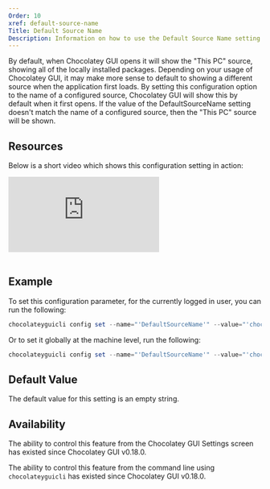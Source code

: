 ```yaml
---
Order: 10
xref: default-source-name
Title: Default Source Name
Description: Information on how to use the Default Source Name setting
---
```


By default, when Chocolatey GUI opens it will show the "This PC" source, showing all of the locally installed packages.  Depending on your usage of Chocolatey GUI, it may make more sense to default to showing a different source when the application first loads.  By setting this configuration option to the name of a configured source, Chocolatey GUI will show this by default when it first opens.  If the value of the DefaultSourceName setting doesn't match the name of a configured source, then the "This PC" source will be shown.

<?! Include "../../../../../shared/require-chocolatey-gui-licensed-extension-note.txt" /?>

<?! Include "../../../../../shared/restart-required-warning.txt" /?>

## Resources

Below is a short video which shows this configuration setting in action:

<p>
<div class="ratio ratio-16x9">
    <iframe src="https://www.youtube.com/embed/A6Y3bOFP9-k?list=PL84yg23i9GBjAMY0OfHfn-MH4rviaccuc" frameborder="0" allow="autoplay; encrypted-media" allowfullscreen>
    </iframe>
</div>
<br>
</p>

## Example

To set this configuration parameter, for the currently logged in user, you can run the following:

```powershell
chocolateyguicli config set --name="'DefaultSourceName'" --value="'chocolatey'"
```

Or to set it globally at the machine level, run the following:

```powershell
chocolateyguicli config set --name="'DefaultSourceName'" --value="'chocolatey'" --global
```

## Default Value

The default value for this setting is an empty string.

## Availability

The ability to control this feature from the Chocolatey GUI Settings screen has existed since Chocolatey GUI v0.18.0.

The ability to control this feature from the command line using `chocolateyguicli` has existed since Chocolatey GUI
v0.18.0.
